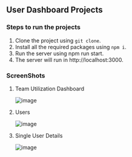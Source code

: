 ## User Dashboard Projects
### Steps to run the projects
1. Clone the project using `git clone`.
2. Install all the required packages using `npm i`.
3. Run the server using npm run start.
4. The server will run in http://localhost:3000.

### ScreenShots

1. Team Utilization Dashboard
   
   ![image](https://github.com/Bharathkm37/Dashboard/assets/84658766/c89857c3-5e43-404e-9136-9f3d9d136101)

2. Users

   ![image](https://github.com/Bharathkm37/Dashboard/assets/84658766/4054c5bc-1093-445e-94cd-dcc490883917)

3. Single User Details

   ![image](https://github.com/Bharathkm37/Dashboard/assets/84658766/760fa6d9-f68b-4f95-bd82-e0ae66583cf3)


